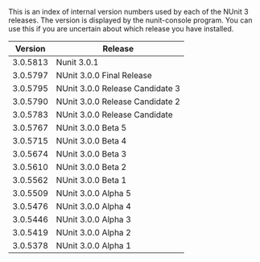 This is an index of internal version numbers used  by each of the NUnit 3 releases. The version is displayed by the nunit-console program. You can use this if you are uncertain about which release you have installed.

|  Version  |  Release   |
|-----------|------------|
| 3.0.5813  | Nunit 3.0.1 |
| 3.0.5797  | NUnit 3.0.0 Final Release |
| 3.0.5795  | NUnit 3.0.0 Release Candidate 3 |
| 3.0.5790  | NUnit 3.0.0 Release Candidate 2 |
| 3.0.5783  | NUnit 3.0.0 Release Candidate |
| 3.0.5767  | NUnit 3.0.0 Beta 5 |
| 3.0.5715  | NUnit 3.0.0 Beta 4 |
| 3.0.5674  | NUnit 3.0.0 Beta 3 |
| 3.0.5610  | NUnit 3.0.0 Beta 2 |
| 3.0.5562  | NUnit 3.0.0 Beta 1 |
| 3.0.5509  | NUnit 3.0.0 Alpha 5 |
| 3.0.5476  | NUnit 3.0.0 Alpha 4 |
| 3.0.5446  | NUnit 3.0.0 Alpha 3 |
| 3.0.5419  | NUnit 3.0.0 Alpha 2 |
| 3.0.5378  | NUnit 3.0.0 Alpha 1 |
